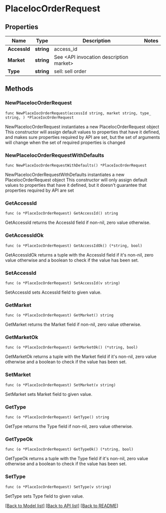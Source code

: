 # PlaceIocOrderRequest

## Properties

Name | Type | Description | Notes
------------ | ------------- | ------------- | -------------
**AccessId** | **string** | access_id | 
**Market** | **string** | See &lt;API invocation description market&gt; | 
**Type** | **string** | sell: sell order | 

## Methods

### NewPlaceIocOrderRequest

`func NewPlaceIocOrderRequest(accessId string, market string, type_ string, ) *PlaceIocOrderRequest`

NewPlaceIocOrderRequest instantiates a new PlaceIocOrderRequest object
This constructor will assign default values to properties that have it defined,
and makes sure properties required by API are set, but the set of arguments
will change when the set of required properties is changed

### NewPlaceIocOrderRequestWithDefaults

`func NewPlaceIocOrderRequestWithDefaults() *PlaceIocOrderRequest`

NewPlaceIocOrderRequestWithDefaults instantiates a new PlaceIocOrderRequest object
This constructor will only assign default values to properties that have it defined,
but it doesn't guarantee that properties required by API are set

### GetAccessId

`func (o *PlaceIocOrderRequest) GetAccessId() string`

GetAccessId returns the AccessId field if non-nil, zero value otherwise.

### GetAccessIdOk

`func (o *PlaceIocOrderRequest) GetAccessIdOk() (*string, bool)`

GetAccessIdOk returns a tuple with the AccessId field if it's non-nil, zero value otherwise
and a boolean to check if the value has been set.

### SetAccessId

`func (o *PlaceIocOrderRequest) SetAccessId(v string)`

SetAccessId sets AccessId field to given value.


### GetMarket

`func (o *PlaceIocOrderRequest) GetMarket() string`

GetMarket returns the Market field if non-nil, zero value otherwise.

### GetMarketOk

`func (o *PlaceIocOrderRequest) GetMarketOk() (*string, bool)`

GetMarketOk returns a tuple with the Market field if it's non-nil, zero value otherwise
and a boolean to check if the value has been set.

### SetMarket

`func (o *PlaceIocOrderRequest) SetMarket(v string)`

SetMarket sets Market field to given value.


### GetType

`func (o *PlaceIocOrderRequest) GetType() string`

GetType returns the Type field if non-nil, zero value otherwise.

### GetTypeOk

`func (o *PlaceIocOrderRequest) GetTypeOk() (*string, bool)`

GetTypeOk returns a tuple with the Type field if it's non-nil, zero value otherwise
and a boolean to check if the value has been set.

### SetType

`func (o *PlaceIocOrderRequest) SetType(v string)`

SetType sets Type field to given value.



[[Back to Model list]](../README.md#documentation-for-models) [[Back to API list]](../README.md#documentation-for-api-endpoints) [[Back to README]](../README.md)


